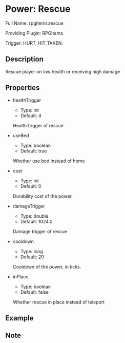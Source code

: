 # Power: Rescue

<!-- This file is generated ingame by `/rpgitem gen-wiki`. -->
<!-- Please only edit between "beginCustomXXXX" and "endCustomXXXX".  -->
<!-- If you want to edit description of this power or property, -->
<!-- please edit corresponding section in "resources/lang/en_US.yml" -->

Full Name: rpgitems:rescue

Providing Plugin: RPGItems

Trigger: HURT, HIT_TAKEN.

<!-- beginCustomHeader -->
<!-- endCustomHeader -->

## Description

Rescue player on low health or receiving high damage
<!-- beginCustomDescription -->
<!-- endCustomDescription -->

## Properties

* healthTrigger

  * Type: int
  * Default: 4

  Health trigger of rescue

* useBed

  * Type: boolean
  * Default: true

  Whether use bed instead of home

* cost

  * Type: int
  * Default: 0

  Durability cost of the power.

* damageTrigger

  * Type: double
  * Default: 1024.0

  Damage trigger of rescue

* cooldown

  * Type: long
  * Default: 20

  Cooldown of the power, in ticks.

* inPlace

  * Type: boolean
  * Default: false

  Whether rescue in place instead of teleport


<!-- beginCustomProperties -->
<!-- endCustomProperties -->

## Example

<!-- beginCustomExample -->
<!-- endCustomExample -->

## Note

<!-- beginCustomNote -->
<!-- endCustomNote -->